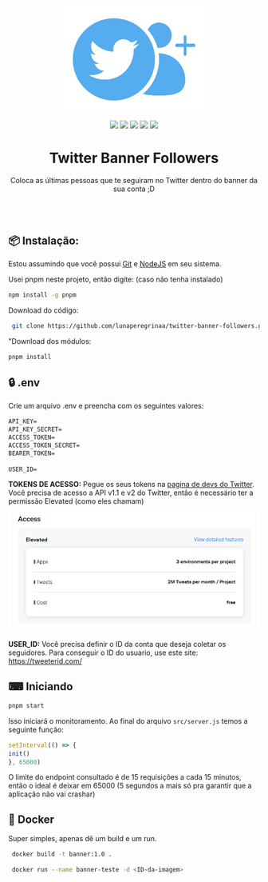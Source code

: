 <div align="center">
   <img  src="./assets/icon.svg" width=300 />
</div>

<p align="center">
 <img src="https://img.shields.io/badge/Node.js-43853D?style=for-the-badge&logo=node.js&logoColor=white">
 <img src="https://img.shields.io/badge/typescript-%23323330.svg?style=for-the-badge&logo=typescript&logoColor=FFFFFF&color=2F74C0">
 <img src="https://img.shields.io/badge/pnpm-6DA55F?style=for-the-badge&logo=pnpm&logoColor=white&color=F69220">
 <img src="https://img.shields.io/endpoint?url=https%3A%2F%2Ftwbadges.glitch.me%2Fbadges%2Fv2&style=for-the-badge">
 <img src="https://img.shields.io/endpoint?url=https%3A%2F%2Ftwbadges.glitch.me%2Fbadges%2Fstandard&style=for-the-badge">
</p>
<div align="center">
   <h1>Twitter Banner Followers</h1>
Coloca as últimas pessoas que te seguiram no Twitter dentro do banner da sua conta ;D
</br>
</br>
<!-- <img = src="./assets/print-perfil-twitter.png"> -->
</br>
</br>
</div>

## 📦 Instalação:

Estou assumindo que você possui [Git](https://git-scm.com/) e [NodeJS](https://nodejs.org/en/) em seu sistema.

Usei pnpm neste projeto, então digite: (caso não tenha instalado)

```bash
npm install -g pnpm
```

Download do código:

```bash
 git clone https://github.com/lunaperegrinaa/twitter-banner-followers.git
```

"Download dos módulos:

```bash
pnpm install
```
## 🔒 .env

Crie um arquivo .env e preencha com os seguintes valores:

```env
API_KEY=
API_KEY_SECRET=
ACCESS_TOKEN=    
ACCESS_TOKEN_SECRET=
BEARER_TOKEN=

USER_ID=
```

**TOKENS DE ACESSO:** Pegue os seus tokens na [pagina de devs do Twitter](https://developer.twitter.com/en/portal/dashboard). Você precisa de acesso a API v1.1 e v2 do Twitter, então é necessário ter a permissão Elevated (como eles chamam)

![](./assets/permissoes.png)

**USER_ID:**  Você precisa definir o ID da conta que deseja coletar os seguidores. Para conseguir o ID do usuario, use este site: https://tweeterid.com/ 

## ⌨ Iniciando

```bash
pnpm start
```

Isso iniciará o monitoramento. Ao final do arquivo `src/server.js` temos a seguinte função:

```js
setInterval(() => {
init()
}, 65000)
```
O limite do endpoint consultado é de 15 requisições a cada 15 minutos, então o ideal é deixar em 65000 (5 segundos a mais só pra garantir que a aplicação não vai crashar)

## 🐳 Docker

Super simples, apenas dê um build e um run.

```bash
 docker build -t banner:1.0 .
```

```bash
 docker run --name banner-teste -d <ID-da-imagem>
```



